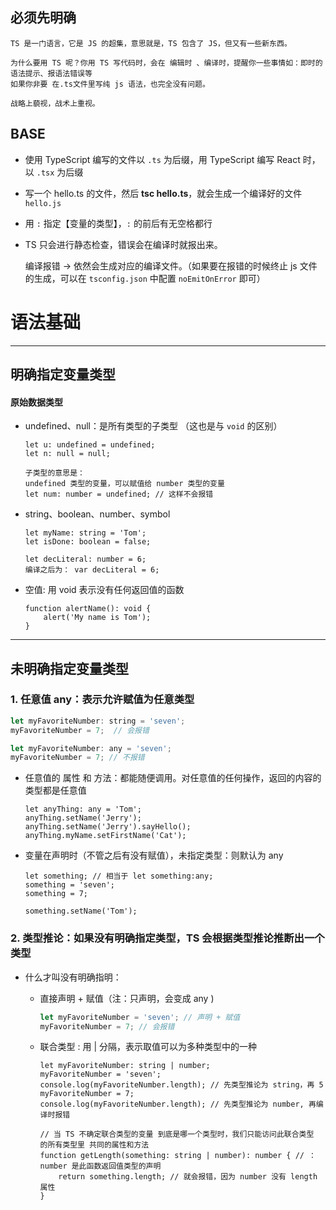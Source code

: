 ## 必须先明确

```JS
TS 是一门语言，它是 JS 的超集，意思就是，TS 包含了 JS，但又有一些新东西。

为什么要用 TS 呢？你用 TS 写代码时，会在 编辑时 、编译时，提醒你一些事情如：即时的语法提示、报语法错误等
如果你非要 在.ts文件里写纯 js 语法，也完全没有问题。

战略上藐视，战术上重视。
```





## BASE

- 使用 TypeScript 编写的文件以 `.ts` 为后缀，用 TypeScript 编写 React 时，以 `.tsx` 为后缀
- 写一个 hello.ts 的文件，然后  **tsc hello.ts**，就会生成一个编译好的文件 `hello.js`

- 用 `:` 指定【变量的类型】，`:` 的前后有无空格都行
- TS 只会进行静态检查，错误会在编译时就报出来。

  编译报错 ->  依然会生成对应的编译文件。（如果要在报错的时候终止 js 文件的生成，可以在 `tsconfig.json` 中配置 `noEmitOnError` 即可）

# 语法基础

----

## 明确指定变量类型

#### 原始数据类型

- undefined、null：是所有类型的子类型 （这也是与 `void` 的区别）

  ```JS
  let u: undefined = undefined;
  let n: null = null;
  
  子类型的意思是：
  undefined 类型的变量，可以赋值给 number 类型的变量
  let num: number = undefined; // 这样不会报错
  ```

- string、boolean、number、symbol

  ```JS
  let myName: string = 'Tom';
  let isDone: boolean = false;
  
  let decLiteral: number = 6;
  编译之后为： var decLiteral = 6;
  ```

- 空值: 用 void 表示没有任何返回值的函数

  ```JS
  function alertName(): void {
      alert('My name is Tom');
  }
  ```

---

## 未明确指定变量类型

### 1. 任意值 any：表示允许赋值为任意类型

```js
let myFavoriteNumber: string = 'seven';
myFavoriteNumber = 7;  // 会报错

let myFavoriteNumber: any = 'seven';
myFavoriteNumber = 7; // 不报错
```

- 任意值的 属性 和 方法：都能随便调用。对任意值的任何操作，返回的内容的类型都是任意值

  ```JS
  let anyThing: any = 'Tom';
  anyThing.setName('Jerry');
  anyThing.setName('Jerry').sayHello();
  anyThing.myName.setFirstName('Cat');
  ```

- 变量在声明时（不管之后有没有赋值），未指定类型：则默认为 any 

  ```JS
  let something; // 相当于 let something:any;
  something = 'seven';
  something = 7;
  
  something.setName('Tom');
  ```

  

### 2. 类型推论：如果没有明确指定类型，TS 会根据类型推论推断出一个类型

- 什么才叫没有明确指明：
  - 直接声明 + 赋值（注：只声明，会变成 any )
  
    ```js
    let myFavoriteNumber = 'seven'; // 声明 + 赋值
    myFavoriteNumber = 7; // 会报错
    ```
  
  - 联合类型 : 用 | 分隔，表示取值可以为多种类型中的一种
  
    ```JS
    let myFavoriteNumber: string | number;
    myFavoriteNumber = 'seven';
    console.log(myFavoriteNumber.length); // 先类型推论为 string，再 5
    myFavoriteNumber = 7;
    console.log(myFavoriteNumber.length); // 先类型推论为 number, 再编译时报错
    
    // 当 TS 不确定联合类型的变量 到底是哪一个类型时，我们只能访问此联合类型 的所有类型里 共同的属性和方法
    function getLength(something: string | number): number { // ：number 是此函数返回值类型的声明
        return something.length; // 就会报错，因为 number 没有 length 属性
    }
    ```
  
    





